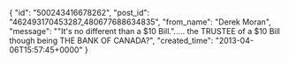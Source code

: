  {
   "id": "500243416678262",
   "post_id": "462493170453287_480677688634835",
   "from_name": "Derek Moran",
   "message": "\"It's no different than a $10 Bill.\"..... the TRUSTEE of a $10 Bill though being THE BANK OF CANADA?",
   "created_time": "2013-04-06T15:57:45+0000"
 }
